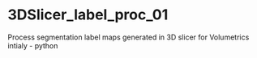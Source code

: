 # 3DSlicer_label_proc_01
Process segmentation label maps generated in 3D slicer for Volumetrics intialy - python
